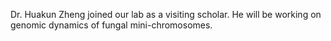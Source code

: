 ---
---

Dr. Huakun Zheng joined our lab as a visiting scholar. He will be working on
genomic dynamics of fungal mini-chromosomes.
